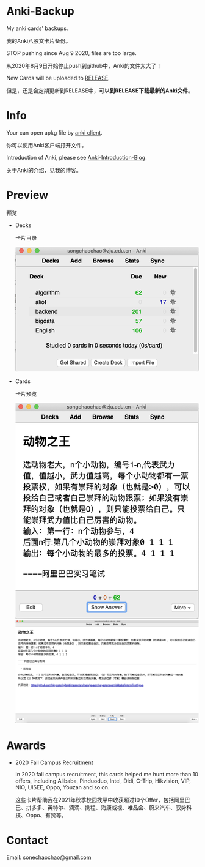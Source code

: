 # Anki-Backup

My anki cards' backups.

我的Anki八股文卡片备份。

STOP pushing since Aug 9 2020, files are too large.

从2020年8月9日开始停止push到github中，Anki的文件太大了！

New Cards will be uploaded to [RELEASE](https://github.com/Neyzoter/Anki-Backup/releases).

但是，还是会定期更新到RELEASE中，可以**到RELEASE下载最新的Anki文件**。

# Info

Your can open apkg file by [anki client](https://apps.ankiweb.net/).

你可以使用Anki客户端打开文件。

Introduction of Anki, please see [Anki-Introduction-Blog](https://neyzoter.cn/2020/03/09/Anki-Introduction/).

关于Anki的介绍，见我的博客。

# Preview

预览

* Decks

  卡片目录

  <img src="./img/decks.png" width="600" alt="decks" />

* Cards

  卡片预览

  <img src="./img/algo.png" width="600" alt="algo" />

  <img src="./img/algo-ans.png" width="600" alt="algo-ans" />

# Awards

* 2020 Fall Campus Recruitment

  In 2020 fall campus recruitment, this cards helped me hunt more than 10 offers, including Alibaba, Pinduoduo, Intel, Didi, C-Trip, Hikvision, VIP, NIO, UISEE, Oppo, Youzan and so on.

  这些卡片帮助我在2021年秋季校园找平中收获超过10个Offer，包括阿里巴巴、拼多多、英特尔、滴滴、携程、海康威视、唯品会、蔚来汽车、驭势科技、Oppo、有赞等。

# Contact

Email: sonechaochao@gmail.com
